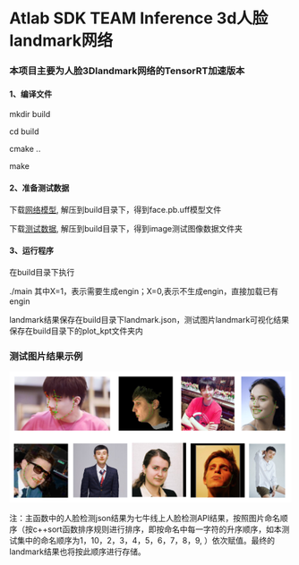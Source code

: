# Atlab SDK TEAM Inference 3d人脸landmark网络

### 本项目主要为人脸3Dlandmark网络的TensorRT加速版本

#### 1、编译文件

mkdir build

cd build

cmake ..

make

#### 2、准备测试数据

下载[网络模型](http://pa5n61i2f.bkt.clouddn.com/face.pb.uff.zip), 解压到build目录下，得到face.pb.uff模型文件


下载[测试数据](http://pa5n61i2f.bkt.clouddn.com/test_images.zip), 解压到build目录下，得到image测试图像数据文件夹

#### 3、运行程序

在build目录下执行

./main  其中X=1，表示需要生成engin；X=0,表示不生成engin，直接加载已有engin

landmark结果保存在build目录下landmark.json，测试图片landmark可视化结果保存在build目录下的plot_kpt文件夹内

### 测试图片结果示例

 ![result1](result_img/result_img.jpg)
 
 注：主函数中的人脸检测json结果为七牛线上人脸检测API结果，按照图片命名顺序（按c++sort函数排序规则进行排序，即按命名中每一字符的升序顺序，如本测试集中的命名顺序为1，10，2，3，4，5，6，7，8，9, ）依次赋值。最终的landmark结果也将按此顺序进行存储。
 
